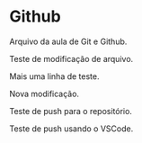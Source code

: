 # Github

Arquivo da aula de Git e Github.

Teste de modificação de arquivo.

Mais uma linha de teste.

Nova modificação.

Teste de push para o repositório.

Teste de push usando o VSCode.